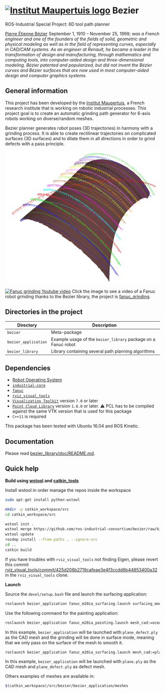  [![Institut Maupertuis logo](https://avatars1.githubusercontent.com/u/12760694?v=3&s=80)](http://www.institutmaupertuis.fr) Bezier
===

ROS-Industrial Special Project: 6D tool path planner

[Pierre Étienne Bézier](https://en.wikipedia.org/wiki/Pierre_B%C3%A9zier) September 1, 1910 – November 25, 1999; *was a French engineer and one of the founders of the fields of solid, geometric and physical modeling as well as in the field of representing curves, especially in CAD/CAM systems. As an engineer at Renault, he became a leader in the transformation of design and manufacturing, through mathematics and computing tools, into computer-aided design and three-dimensional modeling. Bézier patented and popularized, but did not invent the Bézier curves and Bézier surfaces that are now used in most computer-aided design and computer graphics systems.*

General information
-------------------
This project has been developed by the [Institut Maupertuis](http://www.institutmaupertuis.fr), a French research institute that is working on robotic industrial processes.
This project goal is to create an automatic grinding path generator for 6-axis robots working on diverse/random meshes.

Bezier planner generates robot poses (3D trajectories) in harmony with a grinding process.
It is able to create rectilinear trajectories on complicated surfaces (3D surfaces) and to dilate them in all directions in order to grind defects with a pass principle.

![bezier_application](bezier_library/doc/bezier_application.png)

[![Fanuc grinding Youtube video](https://github.com/InstitutMaupertuis/fanuc_grinding/raw/indigo-devel/documentation/fanuc_grinding.jpg)](https://www.youtube.com/watch?v=aLp8zxx1PnU)
Click the image to see a video of a Fanuc robot grinding thanks to the Bezier library, the project is [fanuc_grinding](https://github.com/InstitutMaupertuis/fanuc_grinding).

Directories in the project
--------------------------

| Directory  | Description
------------ | -----------
`bezier` | Meta-package
`bezier_application` | Example usage of the `bezier_library` package on a Fanuc robot
`bezier_library` | Library containing several path planning algorithms

Dependencies
------------
- [Robot Operating System](http://wiki.ros.org/ROS/Installation)
- [`industrial-core`](http://wiki.ros.org/industrial_core)
- [`fanuc`](http://wiki.ros.org/fanuc)
- [`rviz_visual_tools`](https://github.com/davetcoleman/rviz_visual_tools)
- [`Visualization Toolkit`](https://gitlab.kitware.com/vtk/vtk/) version `7.0` or later
- [`Point Cloud Library`](https://github.com/PointCloudLibrary/pcl) version `1.8.0` or later. :warning: PCL has to be compiled against the same VTK version that is used for this package
- `C++11` is required 

This package has been tested with Ubuntu 16.04 and ROS Kinetic.

Documentation
-------------
Please read [bezier_library/doc/README.md](bezier_library/doc/README.md).

Quick help
----------

**Build using [wstool](http://wiki.ros.org/wstool) and [catkin_tools](http://catkin-tools.readthedocs.io/en/latest/)**

Install wstool in order manage the repos inside the workspace
```bash
sudo apt-get install python-wstool
```

```bash
mkdir -p catkin_workspace/src
cd catkin_workspace/src
```

```bash
wstool init .
wstool merge https://github.com/ros-industrial-consortium/bezier/raw/kinetic-devel/bezier.rosinstall
wstool update
rosdep install --from-paths . --ignore-src
cd ..
catkin build
```

If you have troubles with `rviz_visual_tools` not finding Eigen, please revert this commit [rviz_visual_tools/commit/425d208b2719cafeae3e4f3ccdd6b44853400a32](https://github.com/davetcoleman/rviz_visual_tools/commit/425d208b2719cafeae3e4f3ccdd6b44853400a32) in the `rviz_visual_tools` clone.

**Launch**

Source the `devel/setup.bash` file and launch the surfacing application:
```bash
roslaunch bezier_application fanuc_m20ia_surfacing.launch surfacing_mode:=true mesh_cad:=plane/plane_defect.ply
```
Use the following command for the painting application: 
```bash
roslaunch bezier_application fanuc_m20ia_painting.launch mesh_cad:=ocean/ocean.ply 
```

In this example, `bezier_application` will be launched with `plane_defect.ply` as the CAD mesh and the grinding will be done in surface mode, meaning that we only pass on the surface of the mesh to smooth it.

```bash
roslaunch bezier_application fanuc_m20ia_surfacing.launch mesh_cad:=plane/plane.ply mesh_defect:=plane/plane_defect.ply
```

In this example, `bezier_application` will be launched with `plane.ply` as the CAD mesh and `plane_defect.ply` as defect mesh.

Others examples of meshes are available in:
```bash
$(catkin_workspace)/src/bezier/bezier_application/meshes
```

